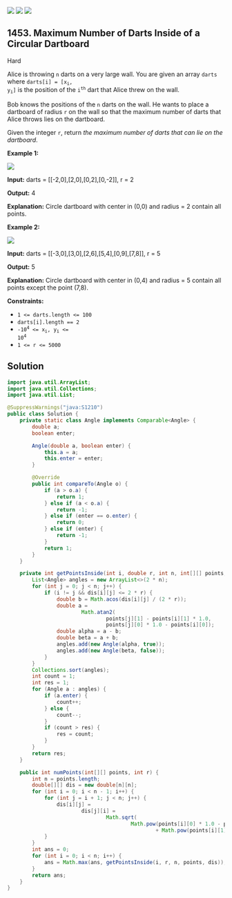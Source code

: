 [![](https://img.shields.io/github/stars/javadev/LeetCode-in-Java?label=Stars&style=flat-square)](https://github.com/javadev/LeetCode-in-Java)
[![](https://img.shields.io/github/forks/javadev/LeetCode-in-Java?label=Fork%20me%20on%20GitHub%20&style=flat-square)](https://github.com/javadev/LeetCode-in-Java/fork)
[![](https://img.shields.io/badge/-LeetCode%20in%20Kotlin-blue?style=flat-square)](https://github.com/javadev/LeetCode-in-Kotlin)

## 1453\. Maximum Number of Darts Inside of a Circular Dartboard

Hard

Alice is throwing `n` darts on a very large wall. You are given an array `darts` where <code>darts[i] = [x<sub>i</sub>, y<sub>i</sub>]</code> is the position of the <code>i<sup>th</sup></code> dart that Alice threw on the wall.

Bob knows the positions of the `n` darts on the wall. He wants to place a dartboard of radius `r` on the wall so that the maximum number of darts that Alice throws lies on the dartboard.

Given the integer `r`, return _the maximum number of darts that can lie on the dartboard_.

**Example 1:**

![](https://assets.leetcode.com/uploads/2020/04/29/sample_1_1806.png)

**Input:** darts = \[\[-2,0],[2,0],[0,2],[0,-2]], r = 2

**Output:** 4

**Explanation:** Circle dartboard with center in (0,0) and radius = 2 contain all points.

**Example 2:**

![](https://assets.leetcode.com/uploads/2020/04/29/sample_2_1806.png)

**Input:** darts = \[\[-3,0],[3,0],[2,6],[5,4],[0,9],[7,8]], r = 5

**Output:** 5

**Explanation:** Circle dartboard with center in (0,4) and radius = 5 contain all points except the point (7,8).

**Constraints:**

*   `1 <= darts.length <= 100`
*   `darts[i].length == 2`
*   <code>-10<sup>4</sup> <= x<sub>i</sub>, y<sub>i</sub> <= 10<sup>4</sup></code>
*   `1 <= r <= 5000`

## Solution

```java
import java.util.ArrayList;
import java.util.Collections;
import java.util.List;

@SuppressWarnings("java:S1210")
public class Solution {
    private static class Angle implements Comparable<Angle> {
        double a;
        boolean enter;

        Angle(double a, boolean enter) {
            this.a = a;
            this.enter = enter;
        }

        @Override
        public int compareTo(Angle o) {
            if (a > o.a) {
                return 1;
            } else if (a < o.a) {
                return -1;
            } else if (enter == o.enter) {
                return 0;
            } else if (enter) {
                return -1;
            }
            return 1;
        }
    }

    private int getPointsInside(int i, double r, int n, int[][] points, double[][] dis) {
        List<Angle> angles = new ArrayList<>(2 * n);
        for (int j = 0; j < n; j++) {
            if (i != j && dis[i][j] <= 2 * r) {
                double b = Math.acos(dis[i][j] / (2 * r));
                double a =
                        Math.atan2(
                                points[j][1] - points[i][1] * 1.0,
                                points[j][0] * 1.0 - points[i][0]);
                double alpha = a - b;
                double beta = a + b;
                angles.add(new Angle(alpha, true));
                angles.add(new Angle(beta, false));
            }
        }
        Collections.sort(angles);
        int count = 1;
        int res = 1;
        for (Angle a : angles) {
            if (a.enter) {
                count++;
            } else {
                count--;
            }
            if (count > res) {
                res = count;
            }
        }
        return res;
    }

    public int numPoints(int[][] points, int r) {
        int n = points.length;
        double[][] dis = new double[n][n];
        for (int i = 0; i < n - 1; i++) {
            for (int j = i + 1; j < n; j++) {
                dis[i][j] =
                        dis[j][i] =
                                Math.sqrt(
                                        Math.pow(points[i][0] * 1.0 - points[j][0], 2)
                                                + Math.pow(points[i][1] * 1.0 - points[j][1], 2));
            }
        }
        int ans = 0;
        for (int i = 0; i < n; i++) {
            ans = Math.max(ans, getPointsInside(i, r, n, points, dis));
        }
        return ans;
    }
}
```